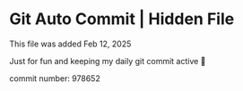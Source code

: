 # Git Auto Commit | Hidden File

This file was added Feb 12, 2025

Just for fun and keeping my daily git commit active 🤪

commit number: 978652
